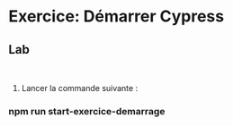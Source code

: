 <!-- .slide: class="exercice" -->

# Exercice: Démarrer Cypress

## Lab

<br/>

1. Lancer la commande suivante :

### npm run start-exercice-demarrage
